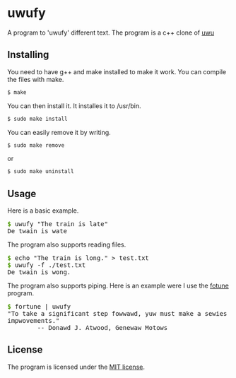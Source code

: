 # uwufy
A program to 'uwufy' different text.
The program is a c++ clone of [uwu](https://git.sr.ht/~polanco/uwu)

## Installing
You need to have g++ and make installed to make it work.
You can compile the files with make.
```bash
$ make
```
You can then install it. It installes it to /usr/bin.
```bash
$ sudo make install
```
You can easily remove it by writing.
```bash
$ sudo make remove
```
or
```bash
$ sudo make uninstall
```

## Usage
Here is a basic example.
<pre><font color="#4E9A06"><b>$</b></font> uwufy &quot;The train is late&quot;
De twain is wate</pre>
The program also supports reading files.
<pre><font color="#4E9A06"><b>$</b></font> echo &quot;The train is long.&quot; &gt; test.txt
<font color="#4E9A06"><b>$</b></font> uwufy -f ./test.txt 
De twain is wong.</pre>
The program also supports piping. Here is an example were I use the [fotune](https://github.com/shlomif/fortune-mod) program.
<pre><font color="#4E9A06"><b>$</b></font> fortune | uwufy
&quot;To take a significant step fowwawd, yuw must make a sewies of finite
impwovements.&quot;
		-- Donawd J. Atwood, Genewaw Motows</pre>
## License
The program is licensed under the [MIT license](https://opensource.org/licenses/MIT).